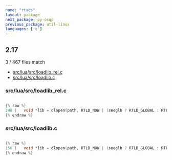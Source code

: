 ```yaml
---
name: "rtags"
layout: package
next_package: py-osqp
previous_package: util-linux
languages: ['c']
---
```

## 2.17
3 / 467 files match

 - [src/lua/src/loadlib_rel.c](#srcluasrcloadlib_relc)
 - [src/lua/src/loadlib.c](#srcluasrcloadlibc)

### src/lua/src/loadlib_rel.c

```c

{% raw %}
248 |   void *lib = dlopen(path, RTLD_NOW | (seeglb ? RTLD_GLOBAL : RTLD_LOCAL));
{% endraw %}

```
### src/lua/src/loadlib.c

```c

{% raw %}
156 |   void *lib = dlopen(path, RTLD_NOW | (seeglb ? RTLD_GLOBAL : RTLD_LOCAL));
{% endraw %}

```